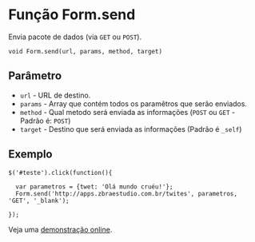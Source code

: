 # Função Form.send

Envia pacote de dados (via ```GET``` ou ```POST```).

    void Form.send(url, params, method, target)

## Parâmetro
* ```url``` -  URL de destino.
* ```params``` -  Array que contém todos os paramêtros que serão enviados.
* ```method``` -  Qual metodo será enviada as informações (```POST``` ou ```GET``` - Padrão é: ```POST```)
* ```target``` -  Destino que será enviada as informações (Padrão é ```_self```)

## Exemplo

    $('#teste').click(function(){

      var parametros = {twet: 'Olá mundo cruéu!'};
      Form.send('http://apps.zbraestudio.com.br/twites', parametros, 'GET', '_blank');

    });
    
Veja uma [demonstração online](https://jsfiddle.net/73mdssnb/).
